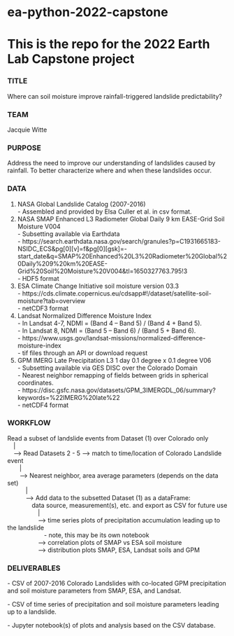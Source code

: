 # ea-python-2022-capstone
<H1>This is the repo for the 2022 Earth Lab Capstone project</H1>

<H3>TITLE</H3>Where can soil moisture improve rainfall-triggered landslide predictability?

<H3>TEAM</H3>Jacquie Witte

<H3>PURPOSE</H3> Address the need to improve our understanding of landslides caused by rainfall. To better characterize
where and when these landslides occur.

<H3>DATA</H3>

<ol type="1">
  <li>NASA Global Landslide Catalog (2007-2016)
  <br>- Assembled and provided by Elsa Culler et al. in csv format.</li>

  <li>NASA SMAP Enhanced L3 Radiometer Global Daily 9 km EASE-Grid Soil Moisture V004
  <br> - Subsetting available via Earthdata 
  <br> - https://search.earthdata.nasa.gov/search/granules?p=C1931665183-NSIDC_ECS&pg[0][v]=f&pg[0][gsk]=-start_date&q=SMAP%20Enhanced%20L3%20Radiometer%20Global%20Daily%209%20km%20EASE-Grid%20Soil%20Moisture%20V004&tl=1650327763.795!3
  <br> - HDF5 format</li>

  <li>ESA Climate Change Initiative soil moisture version 03.3
  <br> - https://cds.climate.copernicus.eu/cdsapp#!/dataset/satellite-soil-moisture?tab=overview
  <br> - netCDF3 format</li>

  <li>Landsat Normalized Difference Moisture Index
  <br> - In Landsat 4-7, NDMI = (Band 4 – Band 5) / (Band 4 + Band 5).
  <br> - In Landsat 8, NDMI = (Band 5 – Band 6) / (Band 5 + Band 6).
  <br> - https://www.usgs.gov/landsat-missions/normalized-difference-moisture-index
  <br> - tif files through an API or download request</li>

  <li>GPM IMERG Late Precipitation L3 1 day 0.1 degree x 0.1 degree V06
  <br> - Subsetting available via GES DISC over the Colorado Domain
  <br> - Nearest neighbor remapping of fields between grids in spherical coordinates.
  <br> - https://disc.gsfc.nasa.gov/datasets/GPM_3IMERGDL_06/summary?keywords=%22IMERG%20late%22
  <br> - netCDF4 format</li>
</ol>  

<H3>WORKFLOW</H3>

Read a subset of landslide events from Dataset (1) over Colorado only
<br>&emsp;|
<br>&emsp;--> Read Datasets 2 - 5 --> match to time/location of Colorado Landslide event 
<br>&emsp;&emsp;|
<br>&emsp;&emsp;--> Nearest neighbor, area average parameters (depends on the data set)
<br>&emsp;&emsp;&emsp;|
<br>&emsp;&emsp;&emsp;--> Add data to the subsetted Dataset (1) as a dataFrame:
<br>&emsp;&emsp;&emsp;&emsp;data source, measurement(s), etc. and export as CSV for future use 
<br>&emsp;&emsp;&emsp;&emsp;&emsp;|
<br>&emsp;&emsp;&emsp;&emsp;&emsp;--> time series plots of precipitation accumulation leading up to the landslide
<br>&emsp;&emsp;&emsp;&emsp;&emsp;&emsp;- note, this may be its own notebook
<br>&emsp;&emsp;&emsp;&emsp;&emsp;--> correlation plots of SMAP vs ESA soil moisture
<br>&emsp;&emsp;&emsp;&emsp;&emsp;--> distribution plots SMAP, ESA, Landsat soils and GPM

<H3>DELIVERABLES</H3>

<P> - CSV of 2007-2016 Colorado Landslides with co-located GPM precipitation and soil moisture parameters from SMAP, ESA, and Landsat.
<P> - CSV of time series of precipitation and soil moisture parameters leading up to a landslide.
<P> - Jupyter notebook(s) of plots and analysis based on the CSV database.

